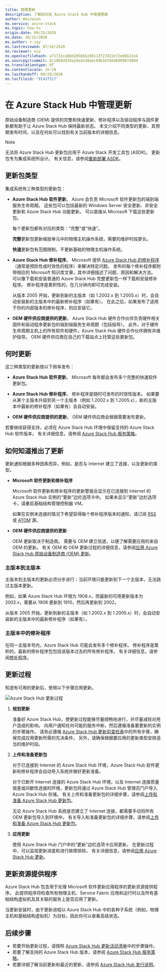 ```yaml
---
title: 管理更新
description: 了解如何在 Azure Stack Hub 中管理更新
author: WenJason
ms.service: azure-stack
ms.topic: how-to
origin.date: 09/25/2020
ms.date: 10/12/2020
ms.author: v-jay
ms.lastreviewed: 07/16/2020
ms.reviewer: niy
ms.openlocfilehash: a71732ca88d2856bb2d8113f27d22e72e66b22e4
ms.sourcegitcommit: bc10b8dd34a2de4a38abc0db167664690987488d
ms.translationtype: HT
ms.contentlocale: zh-CN
ms.lasthandoff: 09/29/2020
ms.locfileid: "91437517"
---
```

# <a name="manage-updates-in-azure-stack-hub"></a>在 Azure Stack Hub 中管理更新

原始设备制造商 (OEM) 提供的完整和快速更新、修补程序以及驱动程序与固件更新都有助于让 Azure Stack Hub 保持最新状态。 本文介绍不同类型的更新、其预期发布时间，以及在何处可以找到有关当前版本的详细信息。

> [!NOTE]  
> 无法将 Azure Stack Hub 更新包应用于 Azure Stack 开发工具包 (ASDK)。 更新包专为集成系统所设计。 有关信息，请参阅[重新部署 ASDK](../asdk/asdk-redeploy.md)。

## <a name="update-package-types"></a>更新包类型

集成系统有三种类型的更新包：

- **Azure Stack Hub 软件更新**。 Azure 会负责 Microsoft 软件更新包的端到端服务生命周期。 这些包可以包括最新的 Windows Server 安全更新、非安全更新和 Azure Stack Hub 功能更新。 可以直接从 Microsoft 下载这些更新包。

    每个更新包都有对应的类型：“完整”或“快速”。 

    **完整**更新包更新缩放单元中的物理主机操作系统，需要的维护时段更长。

    **快速**更新包有范围限制，不更新基础的物理主机操作系统。

- **Azure Stack Hub 修补程序**。 Microsoft 提供 [Azure Stack Hub 的修补程序](azure-stack-servicing-policy.md#hotfixes)（通常是预防性或时效性的程序）来解决特定问题。 发布的每个修补程序都附带相应的 Microsoft 知识库文章，其中详细描述了问题、原因和解决方法。 可以像下载和安装普通的 Azure Stack Hub 完整更新包一样下载和安装修补程序。 修补程序是累积性的，在几分钟内即可完成安装。

   从版本 2005 开始，更新到新的主版本（如 1.2002.x 到 1.2005.x）时，会自动安装新的主版本中的最新修补程序（如果有）。 在此之后，如果发布了适用于你的内部版本的修补程序，则应安装它。

- **OEM 硬件供应商提供的更新**。 Azure Stack Hub 硬件合作伙伴负责硬件相关固件和驱动程序更新包的端到端服务生命周期（包括指导）。 此外，对于硬件生命周期主机上的所有软件和硬件，Azure Stack Hub 硬件合作伙伴拥有并维护指导。 OEM 硬件供应商在自己的下载站点上托管这些更新包。

## <a name="when-to-update"></a>何时更新

这三种类型的更新按以下频率发布：

- **Azure Stack Hub 软件更新**。 Microsoft 每年都会发布多个完整的快速软件更新包。

- **Azure Stack Hub 修补程序**。 修补程序是随时可发布的时效性版本。 如果要从某个主版本升级到另一个主版本（例如 1.2002.x 到 1.2005.x），新的主版本中最新的修补程序（如果有）会自动安装。

- **OEM 硬件供应商提供的更新**。 OEM 硬件供应商会根据需要发布更新。

若要继续获得支持，必须在 Azure Stack Hub 环境中保留支持的 Azure Stack Hub 软件版本。 有关详细信息，请参阅 [Azure Stack Hub 服务策略](azure-stack-servicing-policy.md)。

## <a name="how-to-know-an-update-is-available"></a>如何知道推出了更新

更新通知根据多种因素而异，例如，是否与 Internet 建立了连接，以及更新的类型。

- **Microsoft 软件更新和修补程序**

    Microsoft 软件更新和修补程序的更新警报会显示在已连接到 Internet 的 Azure Stack Hub 实例的“更新”边栏选项卡中。 如果未显示“更新”边栏选项卡，请重启基础结构管理控制器 VM。

    如果在实例未连接的情况下希望获得每个修补程序版本的通知，请订阅 [RSS](https://support.microsoft.com/app/content/api/content/feeds/sap/en-us/32d322a8-acae-202d-e9a9-7371dccf381b/rss) 或 [ATOM](https://support.microsoft.com/app/content/api/content/feeds/sap/en-us/32d322a8-acae-202d-e9a9-7371dccf381b/atom) 源。

- **OEM 硬件供应商提供的更新**

    OEM 更新取决于制造商。 需要与 OEM 建立信道，以便了解需要应用的来自 OEM 的更新。 有关 OEM 和 OEM 更新过程的详细信息，请参阅[应用 Azure Stack Hub 原始设备制造商 (OEM) 更新](azure-stack-update-oem.md)。

### <a name="major-version-to-major-version"></a>主版本到主版本

主版本到主版本的更新必须分步进行：当前环境只能更新到下一个主版本，无法跳过主版本更新。

例如，如果 Azure Stack Hub 环境为 1908.x，而最新的可用更新版本为 2002.x，需要从 1908 更新到 1910，然后再更新到 2002。

从版本 2005 开始，更新到新的主版本（如 1.2002.x 到 1.2005.x）时，会自动安装新的主版本中的最新修补程序（如果有）。

### <a name="hotfixes-within-major-versions"></a>主版本中的修补程序

在同一主版本号内，Azure Stack Hub 可能会发布多个修补程序。 修补程序是累积的，最新的修补程序包包括该版本过去的所有修补程序。 有关详细信息，请参阅[修补程序](azure-stack-servicing-policy.md#hotfixes)。

## <a name="update-process"></a>更新过程

知道有可用的更新后，使用以下步骤应用更新。

![Azure Stack Hub 更新过程](./media/azure-stack-updates/azure-stack-update-process.svg)

1. **规划更新**

    准备好 Azure Stack Hub，使更新过程能够尽量顺畅地进行，并尽量减轻对用户造成的影响。 向用户通知任何可能的服务中断，然后遵循准备要更新的实例的步骤操作。 请务必遵循 [Azure Stack Hub 更新前查检表](release-notes-checklist.md)中的所有步骤，确保完成应用更新所需的先决条件。 另外，请确保根据要应用的更新类型安排适当的维护时段。

2. **上传和准备更新包**

    对于已连接到 Internet 的 Azure Stack Hub 环境，Azure Stack Hub 软件更新和修补程序会自动导入系统并做好更新准备。

    对于已断开 Internet 连接的 Azure Stack Hub 环境，以及 Internet 连接质量很差或间歇性连接的环境，更新包将通过 Azure Stack Hub 管理员门户导入 Azure Stack Hub 存储。 有关上传和准备更新包的详细步骤，请参阅[上传和准备 Azure Stack Hub 更新包](azure-stack-update-prepare-package.md)。

    无论 Azure Stack Hub 系统是否建立了 Internet 连接，都需要手动将所有 OEM 更新包导入到环境中。 有关导入和准备更新包的详细步骤，请参阅[上传和准备 Azure Stack Hub 更新包](azure-stack-update-prepare-package.md)。

3. **应用更新**

    使用 Azure Stack Hub 门户中的“更新”边栏选项卡应用更新。 在更新过程中，可以监视更新进度和进行故障排除。 有关详细信息，请参阅[应用 Azure Stack Hub 更新](azure-stack-apply-updates.md)。

## <a name="the-update-resource-provider"></a>更新资源提供程序

Azure Stack Hub 包含用于处理 Microsoft 软件更新应用程序的更新资源提供程序。 此提供程序将检查所有物理主机、Service Fabric 应用和运行时以及所有基础结构虚拟机及其关联的服务上是否应用了更新。

当更新安装时，由于更新进程以 Azure Stack Hub 中的各种子系统（例如，物理主机和基础结构虚拟机）为目标，因此你可以查看高级状态。

## <a name="next-steps"></a>后续步骤

- 若要开始更新过程，请按照 [Azure Stack Hub 更新活动清单](release-notes-checklist.md)中的步骤操作。
- 若要了解支持的 Azure Stack Hub 版本，请参阅 [Azure Stack Hub 服务策略](azure-stack-servicing-policy.md)。  
- 若要详细了解当前更新和最近的更新，请参阅 [Azure Stack Hub 发行说明](release-notes.md)。
